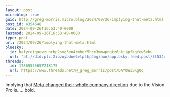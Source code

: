 ```yaml
---
layout: post
microblog: true
guid: http://greg-morris.micro.blog/2024/09/26/implying-that-meta.html
post_id: 4354648
date: 2024-09-26T16:53:40-0000
lastmod: 2024-09-26T16:53:40-0000
type: post
url: /2024/09/26/implying-that-meta.html
bluesky:
  id: bafyreiguuvzuhrbp2svg3en4rmhef5hcx3mmwpnqtz6pkiipfkgfew5ebu
  url: 'at://did:plc:2iozoybdoe6vtplhp4mgzawn/app.bsky.feed.post/3l534erbnor2r'
threads:
  id: 17865555657218175
  url: https://www.threads.net/@_greg_morris/post/DAY0Wi5Kg0q
---
```

Implying that [Meta changed their whole company direction](https://daringfireball.net/linked/2024/09/26/a-few-more-thoughts-on-orion-and-the-new-frontier) due to the Vision Pro is….. bold. 

